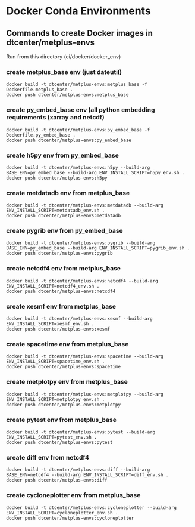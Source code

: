 # Docker Conda Environments

## Commands to create Docker images in dtcenter/metplus-envs

Run from this directory (ci/docker/docker_env)

### create metplus_base env (just dateutil)
```
docker build -t dtcenter/metplus-envs:metplus_base -f Dockerfile.metplus_base .
docker push dtcenter/metplus-envs:metplus_base
```

### create py_embed_base env (all python embedding requirements (xarray and netcdf)
```
docker build -t dtcenter/metplus-envs:py_embed_base -f Dockerfile.py_embed_base .
docker push dtcenter/metplus-envs:py_embed_base
```

### create h5py env from py_embed_base
```
docker build -t dtcenter/metplus-envs:h5py --build-arg BASE_ENV=py_embed_base --build-arg ENV_INSTALL_SCRIPT=h5py_env.sh .
docker push dtcenter/metplus-envs:h5py
```

### create metdatadb env from metplus_base
```
docker build -t dtcenter/metplus-envs:metdatadb --build-arg ENV_INSTALL_SCRIPT=metdatadb_env.sh .
docker push dtcenter/metplus-envs:metdatadb
```

### create pygrib env from py_embed_base
```
docker build -t dtcenter/metplus-envs:pygrib --build-arg BASE_ENV=py_embed_base --build-arg ENV_INSTALL_SCRIPT=pygrib_env.sh .
docker push dtcenter/metplus-envs:pygrib
```

### create netcdf4 env from metplus_base
```
docker build -t dtcenter/metplus-envs:netcdf4 --build-arg ENV_INSTALL_SCRIPT=netcdf4_env.sh .
docker push dtcenter/metplus-envs:netcdf4
```

### create xesmf env from metplus_base
```
docker build -t dtcenter/metplus-envs:xesmf --build-arg ENV_INSTALL_SCRIPT=xesmf_env.sh .
docker push dtcenter/metplus-envs:xesmf
```

### create spacetime env from metplus_base
```
docker build -t dtcenter/metplus-envs:spacetime --build-arg ENV_INSTALL_SCRIPT=spacetime_env.sh .
docker push dtcenter/metplus-envs:spacetime
```

### create metplotpy env from metplus_base
```
docker build -t dtcenter/metplus-envs:metplotpy --build-arg ENV_INSTALL_SCRIPT=metplotpy_env.sh .
docker push dtcenter/metplus-envs:metplotpy
```

### create pytest env from metplus_base
```
docker build -t dtcenter/metplus-envs:pytest --build-arg ENV_INSTALL_SCRIPT=pytest_env.sh .
docker push dtcenter/metplus-envs:pytest
```

### create diff env from netcdf4
```
docker build -t dtcenter/metplus-envs:diff --build-arg BASE_ENV=netcdf4 --build-arg ENV_INSTALL_SCRIPT=diff_env.sh .
docker push dtcenter/metplus-envs:diff
```

### create cycloneplotter env from metplus_base
```
docker build -t dtcenter/metplus-envs:cycloneplotter --build-arg ENV_INSTALL_SCRIPT=cycloneplotter_env.sh .
docker push dtcenter/metplus-envs:cycloneplotter
```
